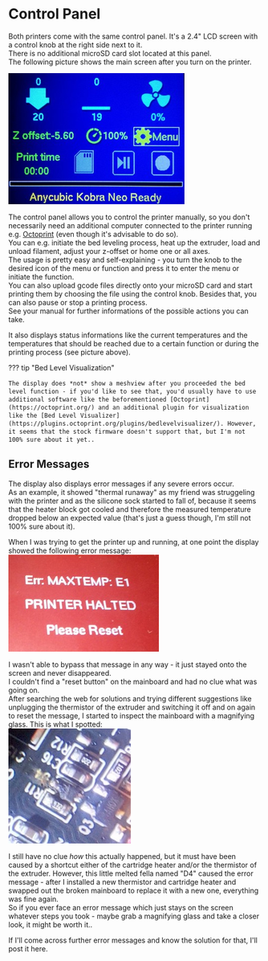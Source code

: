 <link rel=”manifest” href=”docs/manifest.webmanifest”>

# Control Panel  
Both printers come with the same control panel. It's a 2.4" LCD screen with a control knob at the right side next to it.  
There is no additional microSD card slot located at this panel.  
The following picture shows the main screen after you turn on the printer.  

![Main screen](../assets/images/display_start_web.jpg)

The control panel allows you to control the printer manually, so you don't necessarily need an additional computer connected to the printer running e.g. [Octoprint](https://octoprint.org/) (even though it's advisable to do so).  
You can e.g. initiate the bed leveling process, heat up the extruder, load and unload filament, adjust your z-offset or home one or all axes.  
The usage is pretty easy and self-explaining - you turn the knob to the desired icon of the menu or function and press it to enter the menu or initiate the function.  
You can also upload gcode files directly onto your microSD card and start printing them by choosing the file using the control knob. Besides that, you can also pause or stop a printing process.  
See your manual for further informations of the possible actions you can take.  
  
It also displays status informations like the current temperatures and the temperatures that should be reached due to a certain function or during the printing process (see picture above). 
  
??? tip "Bed Level Visualization"

    The display does *not* show a meshview after you proceeded the bed level function - if you'd like to see that, you'd usually have to use additional software like the beforementioned [Octoprint](https://octoprint.org/) and an additional plugin for visualization like the [Bed Level Visualizer](https://plugins.octoprint.org/plugins/bedlevelvisualizer/). However, it seems that the stock firmware doesn't support that, but I'm not 100% sure about it yet..  
  
## Error Messages
The display also displays error messages if any severe errors occur.  
As an example, it showed "thermal runaway" as my friend was struggeling with the printer and as the silicone sock started to fall of, because it seems that the heater block got cooled and therefore the measured temperature dropped below an expected value (that's just a guess though, I'm still not 100% sure about it).  
  
When I was trying to get the printer up and running, at one point the display showed the following error message:  
![Error E1](../assets/images/controlunit_err_e1-max-temp_web.jpg)   

I wasn't able to bypass that message in any way - it just stayed onto the screen and never disappeared.  
I couldn't find a "reset button" on the mainboard and had no clue what was going on.   
After searching the web for solutions and trying different suggestions like unplugging the thermistor of the extruder and switching it off and on again to reset the message, I started to inspect the mainboard with a magnifying glass. This is what I spotted:  
![Melted D4 caused by a shortcut](../assets/images/mainboard_melted-D4_web.jpg)  
  
I still have no clue *how* this actually happened, but it must have been caused by a shortcut either of the cartridge heater and/or the thermistor of the extruder. However, this little melted fella named "D4" caused the error message - after I installed a new thermistor and cartridge heater and swapped out the broken mainboard to replace it with a new one, everything was fine again.  
So if you ever face an error message which just stays on the screen whatever steps you took - maybe grab a magnifying glass and take a closer look, it might be worth it..  
  
If I'll come across further error messages and know the solution for that, I'll post it here.
